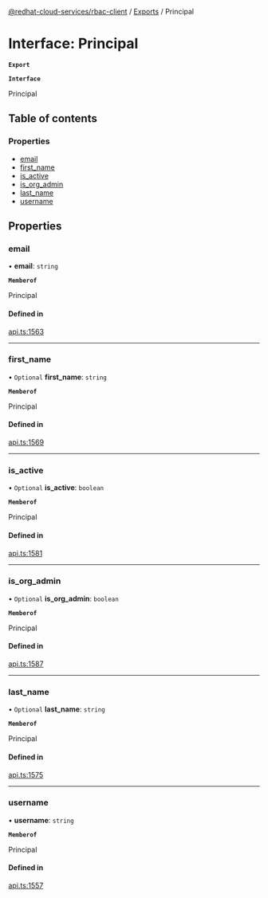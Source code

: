 [@redhat-cloud-services/rbac-client](../README.md) / [Exports](../modules.md) / Principal

# Interface: Principal

**`Export`**

**`Interface`**

Principal

## Table of contents

### Properties

- [email](Principal.md#email)
- [first\_name](Principal.md#first_name)
- [is\_active](Principal.md#is_active)
- [is\_org\_admin](Principal.md#is_org_admin)
- [last\_name](Principal.md#last_name)
- [username](Principal.md#username)

## Properties

### email

• **email**: `string`

**`Memberof`**

Principal

#### Defined in

[api.ts:1563](https://github.com/RedHatInsights/javascript-clients/blob/master/packages/rbac/api.ts#L1563)

___

### first\_name

• `Optional` **first\_name**: `string`

**`Memberof`**

Principal

#### Defined in

[api.ts:1569](https://github.com/RedHatInsights/javascript-clients/blob/master/packages/rbac/api.ts#L1569)

___

### is\_active

• `Optional` **is\_active**: `boolean`

**`Memberof`**

Principal

#### Defined in

[api.ts:1581](https://github.com/RedHatInsights/javascript-clients/blob/master/packages/rbac/api.ts#L1581)

___

### is\_org\_admin

• `Optional` **is\_org\_admin**: `boolean`

**`Memberof`**

Principal

#### Defined in

[api.ts:1587](https://github.com/RedHatInsights/javascript-clients/blob/master/packages/rbac/api.ts#L1587)

___

### last\_name

• `Optional` **last\_name**: `string`

**`Memberof`**

Principal

#### Defined in

[api.ts:1575](https://github.com/RedHatInsights/javascript-clients/blob/master/packages/rbac/api.ts#L1575)

___

### username

• **username**: `string`

**`Memberof`**

Principal

#### Defined in

[api.ts:1557](https://github.com/RedHatInsights/javascript-clients/blob/master/packages/rbac/api.ts#L1557)
